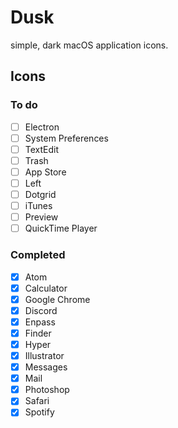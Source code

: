 # Dusk

simple, dark macOS application icons.

## Icons

### To do

- [ ] Electron
- [ ] System Preferences
- [ ] TextEdit
- [ ] Trash
- [ ] App Store
- [ ] Left
- [ ] Dotgrid
- [ ] iTunes
- [ ] Preview
- [ ] QuickTime Player

### Completed

- [X] Atom
- [X] Calculator
- [X] Google Chrome
- [X] Discord
- [X] Enpass
- [X] Finder
- [X] Hyper
- [X] Illustrator
- [X] Messages
- [X] Mail
- [X] Photoshop
- [X] Safari
- [X] Spotify
